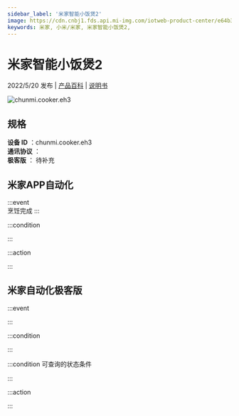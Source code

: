 ```yaml
---
sidebar_label: '米家智能小饭煲2'
image: https://cdn.cnbj1.fds.api.mi-img.com/iotweb-product-center/e64b3805103cebbe07f3dba5131761a6_1644988703305.png?GalaxyAccessKeyId=AKVGLQWBOVIRQ3XLEW&Expires=9223372036854775807&Signature=l+raDYjjFZaZ+lqIJ6LzOvvc3WM=
keywords: 米家, 小米/米家, 米家智能小饭煲2, 
---
```

# 米家智能小饭煲2

2022/5/20 发布 | [产品百科](https://home.mi.com/webapp/content/baike/product/index.html?model=chunmi.cooker.eh3/) | [说明书](https://home.mi.com/views/introduction.html?model=chunmi.cooker.eh3&region=cn)

![chunmi.cooker.eh3](https://cdn.cnbj1.fds.api.mi-img.com/iotweb-product-center/e64b3805103cebbe07f3dba5131761a6_1644988703305.png?GalaxyAccessKeyId=AKVGLQWBOVIRQ3XLEW&Expires=9223372036854775807&Signature=l+raDYjjFZaZ+lqIJ6LzOvvc3WM=)

## 规格  
> 
**设备 ID** ：chunmi.cooker.eh3  
**通讯协议** ：  
**极客版**  ： 待补充 


## 米家APP自动化  

:::event  
烹饪完成
:::

:::condition  

:::

:::action   

:::

## 米家自动化极客版  

:::event  

:::

:::condition  

:::

:::condition 可查询的状态条件  

:::

:::action  

:::

        
